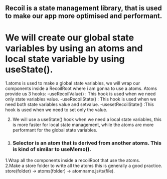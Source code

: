 ## Recoil is a state management library, that  is used to make our app more optimised and performant.

#  We will  create our global state variables by using an atoms and local state variable by using useState().
 
 1.atoms is used to make a global state variables, we will wrap our components inside a RecoilRoot where i am gonna to use a atoms.
  Atoms provide us 3 hooks:
   -useRecoilValue() : This hook is used when we need only state variables value.
   -useRecoilState() : This hook is used when we need both state variables value and setvalue.
   -usesetRecoilState()  :This hook is used when we need to set only the value.

2. We will use a useState() hook when we need a local state variables, this is more faster for local state management, while the atoms are more performant for the global state variables.

3. ### Selector is an atom that is derived from another atoms. This is kind of similar to useMemo(). 
<!-- Important  -->
1.Wrap all the components inside a recoilRoot that use the atoms.
<br/>
2.Make a store folder to write all the atoms this is generally a good practice.
  store(folder) -> atoms(folder) -> atomname.js/ts(file).
 

